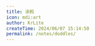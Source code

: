 ```yaml
---
title: 涂鸦
icon: mdi:art
author: KrLite
createTime: 2024/06/07 15:14:50
permalink: /notes/doddles/
---
```

